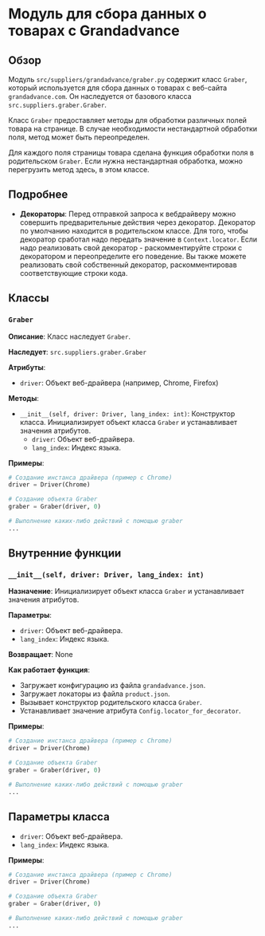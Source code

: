 # Модуль для сбора данных о товарах с Grandadvance

## Обзор

Модуль `src/suppliers/grandadvance/graber.py` содержит класс `Graber`, который используется для сбора данных о товарах с веб-сайта `grandadvance.com`. Он наследуется от базового класса `src.suppliers.graber.Graber`.

Класс `Graber` предоставляет методы для обработки различных полей товара на странице. В случае необходимости нестандартной обработки поля, метод может быть переопределен.

Для каждого поля страницы товара сделана функция обработки поля в родительском `Graber`. Если нужна нестандартная обработка, можно перегрузить метод здесь, в этом классе.

## Подробнее

- **Декораторы**: Перед отправкой запроса к вебдрайверу можно совершить предварительные действия через декоратор. Декоратор по умолчанию находится в родительском классе. Для того, чтобы декоратор сработал надо передать значение в `Context.locator`. Если надо реализовать свой декоратор - раскомментируйте строки с декоратором и переопределите его поведение. Вы также можете реализовать свой собственный декоратор, раскомментировав соответствующие строки кода.

## Классы

### `Graber`

**Описание**: Класс наследует `Graber`.

**Наследует**: `src.suppliers.graber.Graber`

**Атрибуты**:

- `driver`: Объект веб-драйвера (например, Chrome, Firefox)

**Методы**:

- `__init__(self, driver: Driver, lang_index: int)`: Конструктор класса. Инициализирует объект класса `Graber` и устанавливает значения атрибутов.
    - `driver`: Объект веб-драйвера.
    - `lang_index`: Индекс языка.

**Примеры**:

```python
# Создание инстанса драйвера (пример с Chrome)
driver = Driver(Chrome)

# Создание объекта Graber
graber = Graber(driver, 0)

# Выполнение каких-либо действий с помощью graber
...
```

## Внутренние функции

### `__init__(self, driver: Driver, lang_index: int)`

**Назначение**: Инициализирует объект класса `Graber` и устанавливает значения атрибутов.

**Параметры**:

- `driver`: Объект веб-драйвера.
- `lang_index`: Индекс языка.

**Возвращает**: None

**Как работает функция**:

- Загружает конфигурацию из файла `grandadvance.json`.
- Загружает локаторы из файла `product.json`.
- Вызывает конструктор родительского класса `Graber`.
- Устанавливает значение атрибута `Config.locator_for_decorator`.

**Примеры**:

```python
# Создание инстанса драйвера (пример с Chrome)
driver = Driver(Chrome)

# Создание объекта Graber
graber = Graber(driver, 0)

# Выполнение каких-либо действий с помощью graber
...
```

## Параметры класса

- `driver`: Объект веб-драйвера.
- `lang_index`: Индекс языка.

**Примеры**:

```python
# Создание инстанса драйвера (пример с Chrome)
driver = Driver(Chrome)

# Создание объекта Graber
graber = Graber(driver, 0)

# Выполнение каких-либо действий с помощью graber
...
```